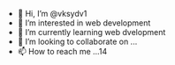 - 👋 Hi, I’m @vksydv1
- 👀 I’m interested in web development
- 🌱 I’m currently learning web dvelopment
- 💞️ I’m looking to collaborate on ...
- 📫 How to reach me ...14

<!---
vksydv1/vksydv1 is a ✨ special ✨ repository because its `README.md` (this file) appears on your GitHub profile.
You can click the Preview link to take a look at your changes.
--->
